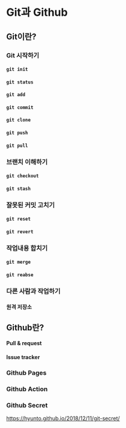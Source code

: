 # Git과 Github

## Git이란?

### Git 시작하기

#### `git init`

#### `git status`

#### `git add`

#### `git commit`

#### `git clone`

#### `git push`

#### `git pull`

### 브랜치 이해하기

#### `git checkout`

#### `git stash`

### 잘못된 커밋 고치기

#### `git reset`

#### `git revert`

### 작업내용 합치기

#### `git merge`

#### `git reabse`

### 다른 사람과 작업하기

#### 원격 저장소

 ## Github란?

#### Pull & request

#### Issue tracker

### Github Pages

### Github Action

### Github Secret

https://hyunto.github.io/2018/12/11/git-secret/